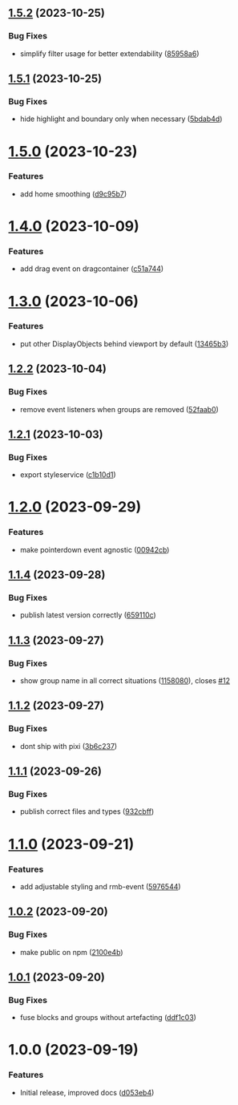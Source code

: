 ## [1.5.2](https://github.com/RiskChallenger/pixi-grouping/compare/v1.5.1...v1.5.2) (2023-10-25)


### Bug Fixes

* simplify filter usage for better extendability ([85958a6](https://github.com/RiskChallenger/pixi-grouping/commit/85958a66083ba97f4129bbd1c2b11b6edf7a2bb6))

## [1.5.1](https://github.com/RiskChallenger/pixi-grouping/compare/v1.5.0...v1.5.1) (2023-10-25)


### Bug Fixes

* hide highlight and boundary only when necessary ([5bdab4d](https://github.com/RiskChallenger/pixi-grouping/commit/5bdab4de61aab5c7f882d19076573e74242dd978))

# [1.5.0](https://github.com/RiskChallenger/pixi-grouping/compare/v1.4.0...v1.5.0) (2023-10-23)


### Features

* add home smoothing ([d9c95b7](https://github.com/RiskChallenger/pixi-grouping/commit/d9c95b79832fff59acc7cd2bea3f6b4a01baec82))

# [1.4.0](https://github.com/RiskChallenger/pixi-grouping/compare/v1.3.0...v1.4.0) (2023-10-09)


### Features

* add drag event on dragcontainer ([c51a744](https://github.com/RiskChallenger/pixi-grouping/commit/c51a744317db6073b50d84afa3bd7dd757fb63b7))

# [1.3.0](https://github.com/RiskChallenger/pixi-grouping/compare/v1.2.2...v1.3.0) (2023-10-06)


### Features

* put other DisplayObjects behind viewport by default ([13465b3](https://github.com/RiskChallenger/pixi-grouping/commit/13465b39d7248796109c8bfb47f57fb6c5e83df7))

## [1.2.2](https://github.com/RiskChallenger/pixi-grouping/compare/v1.2.1...v1.2.2) (2023-10-04)


### Bug Fixes

* remove event listeners when groups are removed ([52faab0](https://github.com/RiskChallenger/pixi-grouping/commit/52faab0a055a96cfc7f2f22d63b5dc18f0353903))

## [1.2.1](https://github.com/RiskChallenger/pixi-grouping/compare/v1.2.0...v1.2.1) (2023-10-03)


### Bug Fixes

* export styleservice ([c1b10d1](https://github.com/RiskChallenger/pixi-grouping/commit/c1b10d10803eb26816404abc2a539279b61517df))

# [1.2.0](https://github.com/RiskChallenger/pixi-grouping/compare/v1.1.4...v1.2.0) (2023-09-29)


### Features

* make pointerdown event agnostic ([00942cb](https://github.com/RiskChallenger/pixi-grouping/commit/00942cb14d49375efb7f3eca60df6b426c967360))

## [1.1.4](https://github.com/RiskChallenger/pixi-grouping/compare/v1.1.3...v1.1.4) (2023-09-28)


### Bug Fixes

* publish latest version correctly ([659110c](https://github.com/RiskChallenger/pixi-grouping/commit/659110ca0ffee0543b7b11040d06c675bf977597))

## [1.1.3](https://github.com/RiskChallenger/pixi-grouping/compare/v1.1.2...v1.1.3) (2023-09-27)


### Bug Fixes

* show group name in all correct situations ([1158080](https://github.com/RiskChallenger/pixi-grouping/commit/11580807a620f4d95fedcf1ea3ee7b05bb1497d1)), closes [#12](https://github.com/RiskChallenger/pixi-grouping/issues/12)

## [1.1.2](https://github.com/RiskChallenger/pixi-grouping/compare/v1.1.1...v1.1.2) (2023-09-27)


### Bug Fixes

* dont ship with pixi ([3b6c237](https://github.com/RiskChallenger/pixi-grouping/commit/3b6c23758df4827a4bf00dfc32561bc95f9c28ba))

## [1.1.1](https://github.com/RiskChallenger/pixi-grouping/compare/v1.1.0...v1.1.1) (2023-09-26)


### Bug Fixes

* publish correct files and types ([932cbff](https://github.com/RiskChallenger/pixi-grouping/commit/932cbff541a9f55c8e097188204dc173bae68423))

# [1.1.0](https://github.com/RiskChallenger/pixi-grouping/compare/v1.0.2...v1.1.0) (2023-09-21)


### Features

* add adjustable styling and rmb-event ([5976544](https://github.com/RiskChallenger/pixi-grouping/commit/5976544823b9a0d5f698feb90f80f8405463157e))

## [1.0.2](https://github.com/RiskChallenger/pixi-grouping/compare/v1.0.1...v1.0.2) (2023-09-20)


### Bug Fixes

* make public on npm ([2100e4b](https://github.com/RiskChallenger/pixi-grouping/commit/2100e4ba190229b27476c61248eeffad930426f9))

## [1.0.1](https://github.com/RiskChallenger/pixi-grouping/compare/v1.0.0...v1.0.1) (2023-09-20)


### Bug Fixes

* fuse blocks and groups without artefacting ([ddf1c03](https://github.com/RiskChallenger/pixi-grouping/commit/ddf1c031470d474d8ed72ceaf2e2afb38ca1029a))

# 1.0.0 (2023-09-19)


### Features

* Initial release, improved docs ([d053eb4](https://github.com/RiskChallenger/pixi-grouping/commit/d053eb4abe41d5d5b9208fdeae79486a2ce249ad))
